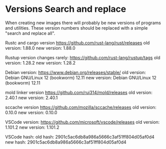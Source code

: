 # Versions Search and replace

When creating new images there will probably be new versions of programs and utilities.
These version numbers should be replaced with a simple "search and replace all".

Rustc and cargo version
<https://github.com/rust-lang/rust/releases>
old version: 1.88.0
new version: 1.88.0

Rustup version changes rarely:
<https://github.com/rust-lang/rustup/tags>
old version: 1.28.2
new version: 1.28.2

Debian version:
<https://www.debian.org/releases/stable/>
old version: Debian GNU/Linux 12 (bookworm) 12.11
new version: Debian GNU/Linux 12 (bookworm) 12.11

mold linker version
<https://github.com/rui314/mold/releases>
old version: 2.40.1
new version: 2.40.1

sccache version
<https://github.com/mozilla/sccache/releases>
old version: 0.10.0
new version: 0.10.0

VSCode version:
<https://github.com/microsoft/vscode/releases>
old version: 1.101.2
new version: 1.101.2

VSCode hash:
old hash: 2901c5ac6db8a986a5666c3af51ff804d05af0d4
new hash: 2901c5ac6db8a986a5666c3af51ff804d05af0d4
